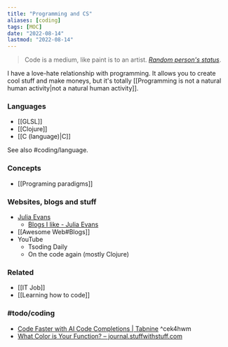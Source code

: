 ```yaml
---
title: "Programming and CS"
aliases: [coding]
tags: [MOC]
date: "2022-08-14"
lastmod: "2022-08-14"
---
```


> Code is a medium, like paint is to an artist.
> [*Random person's status*](https://github.com/ceciliamay).

I have a love-hate relationship with programming. It allows you to create cool stuff and make moneys, but it's totally [[Programming is not a natural human activity|not a natural human activity]].

### Languages
- [[GLSL]]
- [[Clojure]]
- [[C (language)|C]]

See also #coding/language. 

### Concepts
- [[Programing paradigms]]

### Websites, blogs and stuff
- [Julia Evans](https://jvns.ca/)
	- [Blogs I like - Julia Evans](https://jvns.ca/blogroll/)
- [[Awesome Web#Blogs]]
- YouTube
	- Tsoding Daily
	- On the code again (mostly Clojure)

### Related
- [[IT Job]]
- [[Learning how to code]]

### #todo/coding 
- [Code Faster with AI Code Completions | Tabnine](https://www.tabnine.com/) ^cek4hwm
- [What Color is Your Function? – journal.stuffwithstuff.com](https://journal.stuffwithstuff.com/2015/02/01/what-color-is-your-function/)
